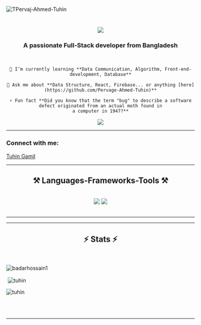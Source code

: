 <p align="left"> <img
        src="https://avatars.githubusercontent.com/u/155245666?s=400&u=d85cda4f0895047064c8bb25cd29e3dbc5623251&v=4"
        alt="TPervaj-Ahmed-Tuhin" /> </p>

<h1 align="center">
    <img
        src="https://readme-typing-svg.herokuapp.com/?font=Righteous&size=35&center=true&vCenter=true&width=500&height=70&duration=4000&lines=Hi+There!+👋;+I'm+Badar+Hossain!;" />
</h1>

<h3 align="center">A passionate Full-Stack developer from Bangladesh</h3>

<br />

<div align="center">



    🌱 I’m currently learning **Data Communication, Algorithm, Front-end-development, Database**

    💬 Ask me about **Data Structure, React, Firebase... or anything [here](https://github.com/Pervage-Ahmed-Tuhin)**

    ⚡ Fun fact **Did you know that the term "bug" to describe a software defect originated from an actual moth found in
    a computer in 1947?**

</div>

<div align="center">
    <a href="mailto:pervajahmedtuhin123456@gmail.com">
        <img src="https://img.shields.io/badge/Gmail-333333?style=for-the-badge&logo=gmail&logoColor=red" />
    </a>

</div>

<hr />

<h3 align="left">Connect with me:</h3>
<p align="left">
    <a href="mailto:pervajahmedtuhin123456@gmail.com">Tuhin Gamil</a>
</p>

<hr />


<h2 align="center">⚒️ Languages-Frameworks-Tools ⚒️</h2>
<br />
<div align="center">
    <img src="https://skillicons.dev/icons?i=react,bootstrap,html,css,vscode,github,figma,tailwind,git" />
    <img src="https://skillicons.dev/icons?i=nodejs,python,javascript,firebase,mongodb,c,cpp" /><br>
</div>

<br />
<hr />



<hr />

<h2 align="center">⚡ Stats ⚡</h2>
<br>

<p><img align="center"
        src="https://github-readme-stats.vercel.app/api/top-langs?username=badarhossain1&show_icons=true&locale=en&layout=compact"
        alt="badarhossain1" /></p>

<p>&nbsp;<img align="center"
        src="https://github-readme-stats.vercel.app/api?username=Pervage-Ahmed-Tuhin&show_icons=true&locale=en"
        alt="tuhin" /></p>

<p><img align="center" src="https://github-readme-streak-stats.herokuapp.com/?user=Pervage-Ahmed-Tuhin&"
        alt="tuhin" /></p>


<br /><br />

<hr />

<br />



<br />
